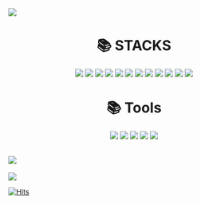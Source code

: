 
<img src="https://capsule-render.vercel.app/api?type=waving&color=auto&height=200&section=header&text=DevDachan&fontSize=90" />


<!--
**DevDachan/DevDachan** is a ✨ _special_ ✨ repository because its `README.md` (this file) appears on your GitHub profile.

Here are some ideas to get you started:

- 🔭 I’m currently working on ...
- 🌱 I’m currently learning ...
- 👯 I’m looking to collaborate on ...
- 🤔 I’m looking for help with ...
- 💬 Ask me about ...
- 📫 How to reach me: ...
- 😄 Pronouns: ...
- ⚡ Fun fact: ...
-->

<div align=center><h1>📚 STACKS</h1></div>

<div align=center>
<img src="https://img.shields.io/badge/C-00599C?style=flat&logo=C&logoColor=white"/>
<img src="https://img.shields.io/badge/C++-00599C?style=flat&logo=Cpp&logoColor=white"/>  
<img src="https://img.shields.io/badge/Python-3776AB?style=flat&logo=Python&logoColor=white"/>  
<img src="https://img.shields.io/badge/java-007396?style=flat&logo=java&logoColor=white"/>
<img src="https://img.shields.io/badge/JavaScrpt-F7DF1E?style=flat&logo=JavaScrpt&logoColor=white"/>
<img src="https://img.shields.io/badge/HTML5-E34F26?style=flat&logo=HTML5&logoColor=white"/>
<img src="https://img.shields.io/badge/Node.js-339933?style=flat&logo=Node.js&logoColor=white"/>
<img src="https://img.shields.io/badge/CSS3-1572B6?style=flat&logo=CSS3&logoColor=white"/>
<img src="https://img.shields.io/badge/MySQL-4479A1?style=flat&logo=MySQL&logoColor=white"/>
<img src="https://img.shields.io/badge/React-61DAFB?style=flat&logo=React&logoColor=black"/>
<img src="https://img.shields.io/badge/express-000000?style=flat&logo=DevExpress&logoColor=white"/>
<img src="https://img.shields.io/badge/Linux-FCC624?style=flat&logo=Linux&logoColor=white"/>  
</div>


<div align=center><h1>📚 Tools</h1></div>
<div align=center>
<img src="https://img.shields.io/badge/Eclipse IDE-F7DF1E?style=flat&logo=EclipseIDE&logoColor=white"/>
<img src="https://img.shields.io/badge/Visual Studio Code-E34F26?style=flat&logo=VisualStudioCode&logoColor=white"/>
<img src="https://img.shields.io/badge/Visual Studio-5C2D91?style=flat&logo=VisualStudio&logoColor=white"/>
<img src="https://img.shields.io/badge/Atom-66595C?style=flat&logo=Atom&logoColor=white"/>
<img src="https://img.shields.io/badge/VirtualBox-183A61?style=flat&logo=VirtualBox&logoColor=white"/>  
</div>


</br>

<img src="https://github-readme-stats.vercel.app/api/top-langs/?username=DevDachan&layout=compact"><br><br>
<img src="https://github-readme-stats.vercel.app/api?username=DevDachan&show_icons=true">

[![Hits](https://hits.seeyoufarm.com/api/count/incr/badge.svg?url=https%3A%2F%2Fgithub.com%2FDevDachan&count_bg=%2379C83D&title_bg=%23555555&icon=&icon_color=%23E7E7E7&title=hits&edge_flat=false)](https://hits.seeyoufarm.com)
